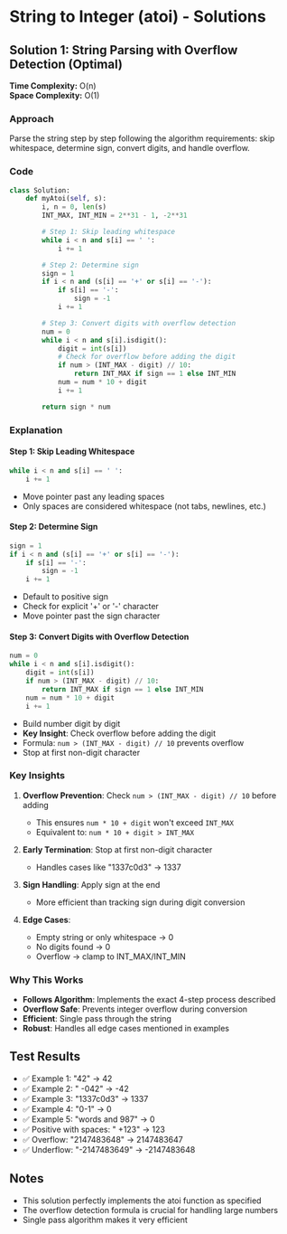 # String to Integer (atoi) - Solutions

## Solution 1: String Parsing with Overflow Detection (Optimal)
**Time Complexity:** O(n)  
**Space Complexity:** O(1)

### Approach
Parse the string step by step following the algorithm requirements: skip whitespace, determine sign, convert digits, and handle overflow.

### Code
```python
class Solution:
    def myAtoi(self, s):
        i, n = 0, len(s)
        INT_MAX, INT_MIN = 2**31 - 1, -2**31

        # Step 1: Skip leading whitespace
        while i < n and s[i] == ' ':
            i += 1

        # Step 2: Determine sign
        sign = 1
        if i < n and (s[i] == '+' or s[i] == '-'):
            if s[i] == '-':
                sign = -1
            i += 1

        # Step 3: Convert digits with overflow detection
        num = 0
        while i < n and s[i].isdigit():
            digit = int(s[i])
            # Check for overflow before adding the digit
            if num > (INT_MAX - digit) // 10:
                return INT_MAX if sign == 1 else INT_MIN
            num = num * 10 + digit
            i += 1

        return sign * num
```

### Explanation

#### Step 1: Skip Leading Whitespace
```python
while i < n and s[i] == ' ':
    i += 1
```
- Move pointer past any leading spaces
- Only spaces are considered whitespace (not tabs, newlines, etc.)

#### Step 2: Determine Sign
```python
sign = 1
if i < n and (s[i] == '+' or s[i] == '-'):
    if s[i] == '-':
        sign = -1
    i += 1
```
- Default to positive sign
- Check for explicit '+' or '-' character
- Move pointer past the sign character

#### Step 3: Convert Digits with Overflow Detection
```python
num = 0
while i < n and s[i].isdigit():
    digit = int(s[i])
    if num > (INT_MAX - digit) // 10:
        return INT_MAX if sign == 1 else INT_MIN
    num = num * 10 + digit
    i += 1
```
- Build number digit by digit
- **Key Insight**: Check overflow before adding the digit
- Formula: `num > (INT_MAX - digit) // 10` prevents overflow
- Stop at first non-digit character

### Key Insights

1. **Overflow Prevention**: Check `num > (INT_MAX - digit) // 10` before adding
   - This ensures `num * 10 + digit` won't exceed `INT_MAX`
   - Equivalent to: `num * 10 + digit > INT_MAX`

2. **Early Termination**: Stop at first non-digit character
   - Handles cases like "1337c0d3" → 1337

3. **Sign Handling**: Apply sign at the end
   - More efficient than tracking sign during digit conversion

4. **Edge Cases**:
   - Empty string or only whitespace → 0
   - No digits found → 0
   - Overflow → clamp to INT_MAX/INT_MIN

### Why This Works
- **Follows Algorithm**: Implements the exact 4-step process described
- **Overflow Safe**: Prevents integer overflow during conversion
- **Efficient**: Single pass through the string
- **Robust**: Handles all edge cases mentioned in examples

## Test Results
- ✅ Example 1: "42" → 42
- ✅ Example 2: "   -042" → -42
- ✅ Example 3: "1337c0d3" → 1337
- ✅ Example 4: "0-1" → 0
- ✅ Example 5: "words and 987" → 0
- ✅ Positive with spaces: "   +123" → 123
- ✅ Overflow: "2147483648" → 2147483647
- ✅ Underflow: "-2147483649" → -2147483648

## Notes
- This solution perfectly implements the atoi function as specified
- The overflow detection formula is crucial for handling large numbers
- Single pass algorithm makes it very efficient
